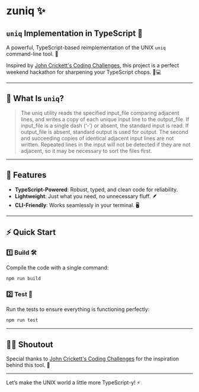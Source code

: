 # zuniq ✨

## `uniq` Implementation in TypeScript 👾

A powerful, TypeScript-based reimplementation of the UNIX `uniq` command-line tool. 🚀

Inspired by [John Crickett's Coding Challenges](https://codingchallenges.fyi/challenges/challenge-uniq/), this project is a perfect weekend hackathon for sharpening your TypeScript chops. 🧠💻

---

## 📜 What Is `uniq`?

> The uniq utility reads the specified input_file comparing adjacent lines, and
> writes a copy of each unique input line to the output_file. If input_file is a
> single dash (‘-’) or absent, the standard input is read. If output_file is
> absent, standard output is used for output. The second and succeeding copies
> of identical adjacent input lines are not written. Repeated lines in the input
> will not be detected if they are not adjacent, so it may be necessary to sort
> the files first.

---

## 🚀 Features

- **TypeScript-Powered**: Robust, typed, and clean code for reliability.
- **Lightweight**: Just what you need, no unnecessary fluff. 🪶
- **CLI-Friendly**: Works seamlessly in your terminal. 🖥️

---

## ⚡️ Quick Start

### 1️⃣ Build 🛠️

Compile the code with a single command:

```bash
npm run build
```

### 2️⃣ Test 🧪

Run the tests to ensure everything is functioning perfectly:

```bash
npm run test
```

---

## 🙌🏽 Shoutout

Special thanks to [John Crickett's Coding Challenges](https://codingchallenges.fyi/) for the inspiration behind this tool. 👏

---

Let’s make the UNIX world a little more TypeScript-y! ⚡
